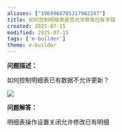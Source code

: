```yaml
---
aliases: ["1969960705317982247"]
title: 如何控制明细表是否允许修改已有字段
created: 2025-07-15
modified: 2025-07-15
tags: ['e-builder']
theme: e-builder
---
```


**问题描述：**

如何控制明细表已有数据不允许更新？

![](https://myhelpdoc.oss-cn-heyuan.aliyuncs.com/mdimages/3094aec935f9275199c81b74002722ec.jpg)

**问题解答：**

明细表操作设置关闭允许修改已有明细

